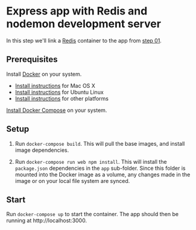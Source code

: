 # Express app with Redis and nodemon development server

In this step we'll link a [Redis](http://redis.io/) container to the app from [step 01](https://github.com/b00giZm/docker-compose-nodejs-examples/tree/master/01-express-nodemon).

## Prerequisites

Install [Docker](https://www.docker.com/) on your system.

* [Install instructions](https://docs.docker.com/installation/mac/) for Mac OS X
* [Install instructions](https://docs.docker.com/installation/ubuntulinux/) for Ubuntu Linux
* [Install instructions](https://docs.docker.com/installation/) for other platforms

[Install Docker Compose](https://docs.docker.com/compose/install/) on your system.

## Setup

1. Run `docker-compose build`. This will pull the base images, and install image dependencies.

2. Run `docker-compose run web npm install`. This will install the `package.json` dependencies in the `app` sub-folder. Since this folder is mounted into the Docker image as a volume, any changes made in the image or on your local file system are synced.

## Start

Run `docker-compose up` to start the container. The app should then be running at http://localhost:3000.

